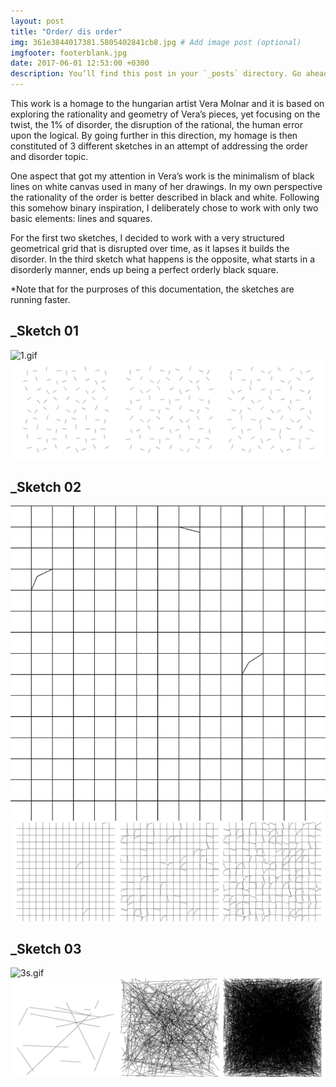 ```yaml
---
layout: post
title: "Order/ dis order"
img: 361e3844017381.5805402841cb8.jpg # Add image post (optional)
imgfooter: footerblank.jpg
date: 2017-06-01 12:53:00 +0300
description: You’ll find this post in your `_posts` directory. Go ahead and edit it and re-build the site to see your changes. # Add post description (optional)
---
```


This work is a homage to the hungarian artist Vera Molnar and it is based on exploring the rationality and geometry of Vera’s pieces, yet focusing on the twist, the 1% of disorder, the disruption of the rational, the human error upon the logical. By going further in this direction, my homage is then constituted of 3 different sketches in an attempt of addressing the order and disorder topic. 

One aspect that got my attention in Vera’s work is the minimalism of black lines on white canvas used in many of her drawings. In my own perspective the rationality of the order is better described in black and white. Following this somehow binary inspiration, I deliberately chose to work with only two basic elements: lines and squares. 

For the first two sketches, I decided to work with a very structured geometrical grid that is disrupted over time, as it lapses it builds the disorder. In the third sketch what happens is the opposite, what starts in a disorderly manner, ends up being a perfect orderly black square.

*Note that for the purproses of this documentation, the sketches are running faster.

## _Sketch 01
![1.gif](../assets/img/1.gif)  
<img src="../assets/img/cfd2e944017381.5835892458a76.png" width="840">       


## _Sketch 02
![2.gif](../assets/img/2.gif)  
<img src="../assets/img/7b695844017381.58358924590e6.png" width="840">       


## _Sketch 03
![3s.gif](../assets/img/3s.gif)  
<img src="../assets/img/d1c07744017381.58358924595e2.png" width="840">  
